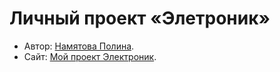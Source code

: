 # Личный проект «Элетроник»

* Автор: [Намятова Полина](https://up.htmlacademy.ru/htmlcss/39/user/2163303).
* Сайт: [Мой проект Электроник](polyana1.github.io/Electronic/).

